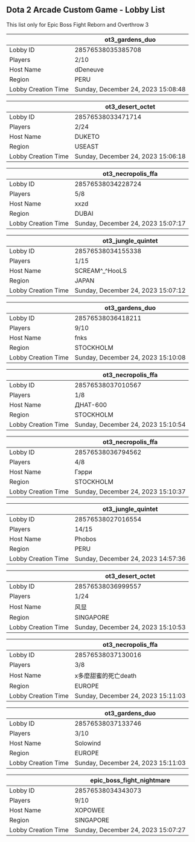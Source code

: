 ## Dota 2 Arcade Custom Game - Lobby List

This list only for Epic Boss Fight Reborn and Overthrow 3

|  | ot3_gardens_duo |
| ------ | ------ |
| Lobby ID | 28576538035385708 |
| Players | 2/10 |
| Host Name | dDeneuve |
| Region | PERU |
| Lobby Creation Time | Sunday, December 24, 2023 15:08:48 |


|  | ot3_desert_octet |
| ------ | ------ |
| Lobby ID | 28576538033471714 |
| Players | 2/24 |
| Host Name | DUKETO |
| Region | USEAST |
| Lobby Creation Time | Sunday, December 24, 2023 15:06:18 |


|  | ot3_necropolis_ffa |
| ------ | ------ |
| Lobby ID | 28576538034228724 |
| Players | 5/8 |
| Host Name | xxzd |
| Region | DUBAI |
| Lobby Creation Time | Sunday, December 24, 2023 15:07:17 |


|  | ot3_jungle_quintet |
| ------ | ------ |
| Lobby ID | 28576538034155338 |
| Players | 1/15 |
| Host Name | SCREAM^_^HooLS |
| Region | JAPAN |
| Lobby Creation Time | Sunday, December 24, 2023 15:07:12 |


|  | ot3_gardens_duo |
| ------ | ------ |
| Lobby ID | 28576538036418211 |
| Players | 9/10 |
| Host Name | fnks |
| Region | STOCKHOLM |
| Lobby Creation Time | Sunday, December 24, 2023 15:10:08 |


|  | ot3_necropolis_ffa |
| ------ | ------ |
| Lobby ID | 28576538037010567 |
| Players | 1/8 |
| Host Name | ДНАТ-600 |
| Region | STOCKHOLM |
| Lobby Creation Time | Sunday, December 24, 2023 15:10:54 |


|  | ot3_necropolis_ffa |
| ------ | ------ |
| Lobby ID | 28576538036794562 |
| Players | 4/8 |
| Host Name | Гэрри |
| Region | STOCKHOLM |
| Lobby Creation Time | Sunday, December 24, 2023 15:10:37 |


|  | ot3_jungle_quintet |
| ------ | ------ |
| Lobby ID | 28576538027016554 |
| Players | 14/15 |
| Host Name | Phobos |
| Region | PERU |
| Lobby Creation Time | Sunday, December 24, 2023 14:57:36 |


|  | ot3_desert_octet |
| ------ | ------ |
| Lobby ID | 28576538036999557 |
| Players | 1/24 |
| Host Name | 风显 |
| Region | SINGAPORE |
| Lobby Creation Time | Sunday, December 24, 2023 15:10:53 |


|  | ot3_necropolis_ffa |
| ------ | ------ |
| Lobby ID | 28576538037130016 |
| Players | 3/8 |
| Host Name | x多麼甜蜜的死亡death |
| Region | EUROPE |
| Lobby Creation Time | Sunday, December 24, 2023 15:11:03 |


|  | ot3_gardens_duo |
| ------ | ------ |
| Lobby ID | 28576538037133746 |
| Players | 3/10 |
| Host Name | Solowind |
| Region | EUROPE |
| Lobby Creation Time | Sunday, December 24, 2023 15:11:03 |


|  | epic_boss_fight_nightmare |
| ------ | ------ |
| Lobby ID | 28576538034343073 |
| Players | 9/10 |
| Host Name | XOPOWEE |
| Region | SINGAPORE |
| Lobby Creation Time | Sunday, December 24, 2023 15:07:27 |


